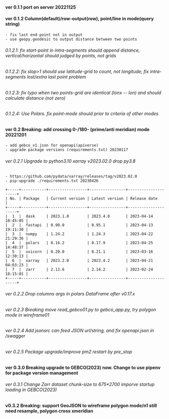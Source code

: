 #### ver 0.1.1 port on server 20221125

#### ver 0.1.2 Column(default)/row-output(row), point/line in mode(query string)

    - fix last end-point not in output
    - use geopy.geodesic to output distance between two points

###### 0.1.2.1: fix start-point in intra-segments should append distance, vertical/horizontal should judged by points, not grids

###### 0.1.2.2: fix slop>1 should use latitude-grid to count, not longitude; fix intra-segments lost/extra last point problem

###### 0.1.2.3: fix typo when two points-grid are identical (lonx -- lon) and should calculate distance (not zero)

###### 0.1.2.4: Use Polars. fix point-mode should prior to criteria of other modes

#### ver 0.2 Breaking: add crossing 0-/180- (prime/anti meridian) mode 20221201

    - add gebco_v1.json for openapi(apiverse)
    - upgrade package versions (requirements.txt) 20230117

###### ver 0.2.1 Upgrade to python3.10 xarray v2023.02.0 drop py3.8

    - https://github.com/pydata/xarray/releases/tag/v2023.02.0
    - pip-upgrade ./requirements.txt 20230426
```
+-----+-----------+-----------------+----------------+---------------------+
| No. | Package   | Current version | Latest version | Release date        |
+-----+-----------+-----------------+----------------+---------------------+
|  1  |  dask     | 2023.1.0        | 2023.4.0       | 2023-04-14 18:45:05 |
|  2  |  fastapi  | 0.90.0          | 0.95.1         | 2023-04-13 19:11:30 |
|  3  |  numpy    | 1.24.2          | 1.24.3         | 2023-04-22 21:29:36 |
|  4  |  polars   | 0.16.2          | 0.17.9         | 2023-04-25 14:48:37 |
|  5  |  uvicorn  | 0.20.0          | 0.21.1         | 2023-03-16 12:30:13 |
|  6  |  xarray   | 2023.2.0        | 2023.4.2       | 2023-04-21 04:03:23 |
|  7  |  zarr     | 2.13.6          | 2.14.2         | 2023-02-24 18:15:01 |
+-----+-----------+-----------------+----------------+---------------------+
```

###### ver 0.2.2 Drop columns args in polars DataFrame after v0.17.x

###### ver 0.2.3 Breaking move read_gebco01.py to gebco_app.py, try polygon mode in wireframe01 
    
###### ver 0.2.4 Add jsonsrc can feed JSON url/string, and fix openapi.json in /swagger

###### ver 0.2.5 Package upgrade/improve pm2 restart by pre_stop


#### ver 0.3.0 Breaking upgrade to GEBCO(2023) now. Change to use pipenv for package version management 

###### ver 0.3.1 Change Zarr dataset chunk-size to 675*2700 imporve startup loading in GEBCO(2023)

#### v0.3.2 Breaking: support GeoJSON to wireframe polygon mode/n1 still need resample, polygon cross xmeridian

